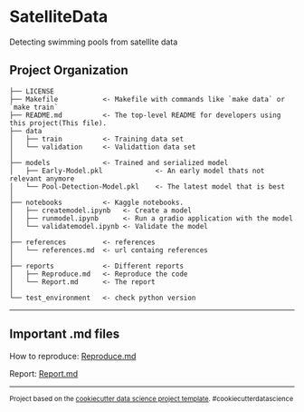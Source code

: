SatelliteData
==============================

Detecting swimming pools from satellite data

Project Organization
------------

    ├── LICENSE
    ├── Makefile           <- Makefile with commands like `make data` or `make train`
    ├── README.md          <- The top-level README for developers using this project(This file).
    ├── data
    │   ├── train          <- Training data set
    │   └── validation     <- Validattion data set
    │
    ├── models             <- Trained and serialized model
    │   ├── Early-Model.pkl             <- An early model thats not relevant anymore
    │   └── Pool-Detection-Model.pkl    <- The latest model that is best
    │
    ├── notebooks          <- Kaggle notebooks.
    │   ├── createmodel.ipynb   <- Create a model
    │   ├── runmodel.ipynb      <- Run a gradio application with the model
    │   └── validatemodel.ipynb <- Validate the model
    │
    ├── references         <- references 
    │   └── references.md  <- url containg references
    │
    ├── reports            <- Different reports
    │   ├── Reproduce.md   <- Reproduce the code
    │   └── Report.md      <- The report
    │
    └── test_environment   <- check python version


--------


Important .md files
------------
How to reproduce: [Reproduce.md](/reports/Reproduce.md)

Report: [Report.md](/reports/Report.md)


------------
<p><small>Project based on the <a target="_blank" href="https://drivendata.github.io/cookiecutter-data-science/">cookiecutter data science project template</a>. #cookiecutterdatascience</small></p>

